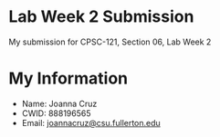 # Lab Week 2 Submission

My submission for CPSC-121, Section 06, Lab Week 2

# My Information

* Name: Joanna Cruz
* CWID: 888196565
* Email: joannacruz@csu.fullerton.edu